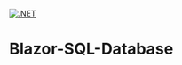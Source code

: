 [![.NET](https://github.com/joerivanarkel/Blazor-SQL-Database/actions/workflows/dotnet.yml/badge.svg)](https://github.com/joerivanarkel/Blazor-SQL-Database/actions/workflows/dotnet.yml)
# Blazor-SQL-Database
